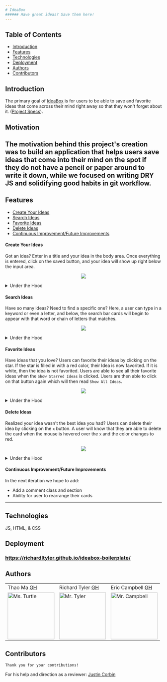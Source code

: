 ```yaml
---
# IdeaBox
###### Have great ideas? Save them here!
---
```

## Table of Contents
* [Introduction](#introduction)
* [Features](#features)
* [Technologies](#technologies)
* [Deployment](#deployment)
* [Authors](#authors)
* [Contributors](#contributors)

## Introduction
The primary goal of [IdeaBox](https://github.com/richardltyler/ideabox-boilerplate) is for users to be able to save and favorite ideas that come across their mind right away so that they won't forget about it. ([Project Specs](https://frontend.turing.io/projects/module-1/ideabox-group.html)).

## Motivation
The motivation behind this project's creation was to build an application that helps users save ideas that come into their mind on the spot if they do not have a pencil or paper around to write it down, while we focused on writing DRY JS and solidifying good habits in git workflow.
---

## Features
* [Create Your Ideas](#Create-Your-Ideas)
* [Search Ideas](#Search-Ideas)
* [Favorite Ideas](#Favorite-Ideas)
* [Delete Ideas](#Delete-Ideas)
* [Continuous Improvement/Future Improvements](#Continuous-Improvement/Future-Improvements)

#### Create Your Ideas
Got an idea? Enter in a title and your idea in the body area. Once everything is entered, click on the saved button, and your idea will show up right below the input area.
<p align = "center">
<img src="https://media.giphy.com/media/2OLnbrlVMtIplb5PWj/giphy.gif">
</p>
  <details>
    <summary>Under the Hood</summary>
    Using querySelector and `.value`, we take the user inputs we created and a function and interpolate the HTML to create the card with the users inputs from both the title field and body field. User must input text into both fields before the button will be clickable.
  </details>

#### Search Ideas
Have so many ideas? Need to find a specific one? Here, a user can type in a keyword or even a letter, and below, the search bar cards will begin to appear with that word or chain of letters that matches.
<p align = "center">
<img src="https://media.giphy.com/media/wLqHY54ouAi2GmeOGy/giphy.gif">
</p>
    <details>
      <summary>Under the Hood</summary>
      First a querySelector is used to access the search bar from HTML. Next by using `.value`, we can now take user input. Then by using a for loop, JS will go through our array, and using the method of `include`, we can search for any cards that include what the user input has typed in and add it to our new array of `matchIdea` to populate all matching cards.
    </details>

#### Favorite Ideas
Have ideas that you love? Users can favorite their ideas by clicking on the star. If the star is filled in with a red color, their Idea is now favorited. If it is white, then the idea is not favorited. Users are able to see all their favorite ideas when the `Show Starred Ideas` is clicked. Users are then able to click on that button again which will then read `Show All Ideas`.
<p align = "center">
<img src="https://media.giphy.com/media/tJcd1EsG3GUGBID5Gd/giphy.gif">
</p>
  <details>
    <summary>Under the Hood</summary>
    Using an event listener on the star, when it is clicked, our function  `favoriteCard` is invoked and within this function we are using event delegation to change the image source of the star as well as the className and changing our star value from our idea class from false to true and vice versa for unfavoriting a star.
  </details>

#### Delete Ideas
Realized your idea wasn't the best idea you had? Users can delete their idea by clicking on the `x` button. A user will know that they are able to delete the card when the mouse is hovered over the `x` and the color changes to red.
<p align = "center">
<img src="https://media.giphy.com/media/o6J9c88dLv96QZRuru/giphy.gif">
</p>
  <details>
    <summary>Under the Hood</summary>
     Using an event listener on the `x`, when it is clicked on, our function `deleteCard` is invoked, and within this function we are using event delegation to target the card's unique id. We are saying if that unique id is strictly equal to one another we are going to remove it from our array. After we remove it from our array, we are updating our local storage to show the updated array.
  </details>

#### Continuous Improvement/Future Improvements
 In the next iteration we hope to add:
  * Add a comment class and section
  * Ability for user to rearrange their cards
---

## Technologies
JS, HTML, & CSS
## Deployment
### https://richardltyler.github.io/ideabox-boilerplate/
## Authors
<table>
    <tr>
        <td> Thao Ma <a href="https://github.com/thaomonster">GH</td>
        <td> Richard Tyler <a href="https://github.com/richardltyler">GH</td>
        <td> Eric Campbell <a href="https://github.com/mainlyetcetera">GH</td>
    </tr>
<td><img src="https://avatars3.githubusercontent.com/u/67611512?s=400&u=ef3bac38d4f7d6d8a899d26ce1f0eb169f11bb9b&v=4" alt="Ms. Turtle"
 width="150" height="auto" /></td>
 <td><img src="https://avatars3.githubusercontent.com/u/70095063?s=460&u=39c274f1a2fbb88cc013de61aa8307596a988255&v=4" alt="Mr. Tyler"
 width="150" height="auto" /></td>
 <td><img src="https://avatars0.githubusercontent.com/u/70294115?s=460&u=b24fae5febb30e7d1c9507c51ee760dba5e396e5&v=4" alt="Mr. Campbell"
 width="150" height="auto" /></td>
</table>

## Contributors
    Thank you for your contributions!
For his help and direction as a reviewer: <a href="https://github.com/Corbinj22">Justin Corbin</a>
